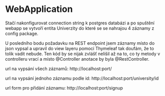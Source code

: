 # WebApplication
Stačí nakonfigurovat connection string k postgres databázi a po spuštění webapp se vytvoří entita Univerzity do které se se nahrajou 4 záznamy z config package.

U posledního bodu požadavku na REST endpoint jsem záznamy místo do json vypsal a upravil do view layeru pomocí Thymeleaf tak doufám, že to tolik vadit nebude. Ten kód by se nijak zvlášť nelišil až na to, co ty metody v controlleru vrací a místo @Controller anotace by byla @RestController.

url na vypsání všech záznamů:
http://localhost:port/

url na vypsání jednoho záznamu podle id:
http://localhost:port/university/id

url form pro přidání záznamu:
http://localhost:port/signup

